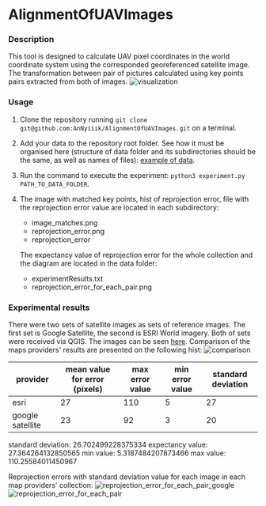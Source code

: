 # AlignmentOfUAVImages
### Description
This tool is designed to calculate UAV pixel coordinates in the world coordinate system using the corresponded georeferenced 
satellite image. The transformation between pair of pictures calculated using key points pairs extracted from both of 
images. 
![visualization](https://github.com/AnNyiiik/HWThirdTerm/assets/114094098/b6596732-c49f-47cc-baa8-01f9c97bfd31)
### Usage
1. Clone the repository running `git clone git@github.com:AnNyiiik/AlignmentOfUAVImages.git` on a terminal.
1. Add your data to the repository root folder. See how it must be organised here (structure of data folder and its 
   subdirectories should be the same, as well as names of files): [example of data](example_of_data).
1. Run the command to execute the experiment: `python3 experiment.py PATH_TO_DATA_FOLDER`.
1. The image with matched key points, hist of reprojection error, file with the reprojection error value are located in 
   each subdirectory:
   * image_matches.png
   * reprojection_error.png
   * reprojection_error 
 
    The expectancy value of reprojection error for the whole collection and the diagram are located in the data folder:
   * experimentResults.txt
   * reprojection_error_for_each_pair.png
### Experimental results
There were two sets of satellite images as sets of reference images. The first set is Google Satellite, the second is
ESRI World imagery. Both of sets were received via QGIS. The images can be seen [here](https://disk.yandex.ru/d/gnq7IZf6hADQyA). 
Comparison of the maps providers' results are presented on the following hist:
![comparison](https://github.com/AnNyiiik/AlignmentOfUAVImages/assets/114094098/3bb6cb3c-b10f-48f9-ab4a-cc44f153cef9)

|     provider     | mean value for error (pixels) | max error value | min error value | standard deviation |
| ---------------- | ----------------------------- | --------------- | --------------- | ------------------ |
|      esri        |        27                     |      110        |      5          |       27           |
| google satellite |        23                     |      92         |      3          |       20           |

standard deviation: 26.702499228375334
expectancy value: 27.364264132850565
min value: 5.3187484207873466
max value: 110.25584011450967

Reprojection errors with standard deviation value for each image in each map providers' collection:
![reprojection_error_for_each_pair_google](https://github.com/AnNyiiik/AlignmentOfUAVImages/assets/114094098/719278ed-df4c-42d2-9a8b-658313850c46)
![reprojection_error_for_each_pair](https://github.com/AnNyiiik/AlignmentOfUAVImages/assets/114094098/d271cd9f-816d-4e29-9ff7-9cef333e6033)
